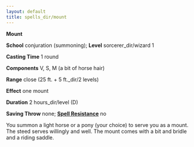 ```yaml
---
layout: default
title: spells_dir/mount
---
```

 **Mount**

**School** conjuration (summoning); **Level** sorcerer_dir/wizard 1

**Casting Time** 1 round

**Components** V, S, M (a bit of horse hair)

**Range** close (25 ft. + 5 ft._dir/2 levels)

**Effect** one mount

**Duration** 2 hours_dir/level (D)

**Saving Throw** none; **[Spell Resistance](../glossary#_spell-resistance)** no

You summon a light horse or a pony (your choice) to serve you as a mount. The steed serves willingly and well. The mount comes with a bit and bridle and a riding saddle.


